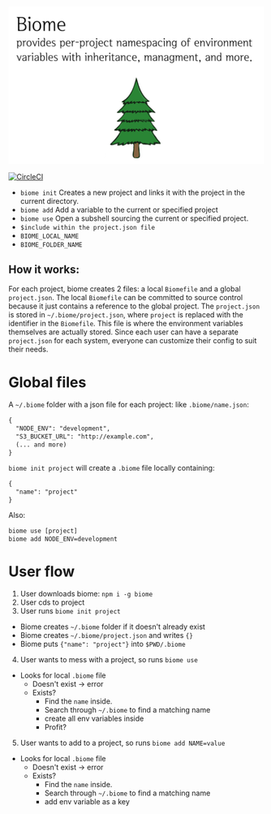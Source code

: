 ![Biome: a small script to manage a user's environment variables](https://raw.githubusercontent.com/1egoman/biome/master/resources/hero.png)

[![CircleCI](https://circleci.com/gh/1egoman/biome.svg?style=svg&circle-token=5cd1a8690f148661881840c868009db16f10370f)](https://circleci.com/gh/1egoman/biome)

- `biome init`
  Creates a new project and links it with the project in the current directory.
- `biome add`
  Add a variable to the current or specified project
- `biome use`
  Open a subshell sourcing the current or specified project.
- `$include within the project.json file`
- `BIOME_LOCAL_NAME`
- `BIOME_FOLDER_NAME`

## How it works:
For each project, biome creates 2 files: a local `Biomefile` and a global `project.json`. The local
`Biomefile` can be committed to source control because it just contains a reference to the global
project. The `project.json` is stored in `~/.biome/project.json`, where `project` is replaced with
the identifier in the `Biomefile`. This file is where the environment variables themselves are
actually stored. Since each user can have a separate `project.json` for each system, everyone can
customize their config to suit their needs.

# Global files
A `~/.biome` folder with a json file for each project:
like `.biome/name.json`:
```
{
  "NODE_ENV": "development",
  "S3_BUCKET_URL": "http://example.com",
  (... and more)
}
```

`biome init project` will create a `.biome` file locally containing:
```
{
  "name": "project"
}
```

Also:
```
biome use [project]
biome add NODE_ENV=development
```

# User flow
1. User downloads biome: `npm i -g biome`
2. User cds to project
3. User runs `biome init project`
  - Biome creates `~/.biome` folder if it doesn't already exist
  - Biome creates `~/.biome/project.json` and writes `{}`
  - Biome puts `{"name": "project"}` into `$PWD/.biome`
4. User wants to mess with a project, so runs `biome use`
  - Looks for local `.biome` file
    - Doesn't exist -> error
    - Exists?
      - Find the `name` inside.
      - Search through `~/.biome` to find a matching name
      - create all env variables inside
      - Profit?
5. User wants to add to a project, so runs `biome add NAME=value`
  - Looks for local `.biome` file
    - Doesn't exist -> error
    - Exists?
      - Find the `name` inside.
      - Search through `~/.biome` to find a matching name
      - add env variable as a key
